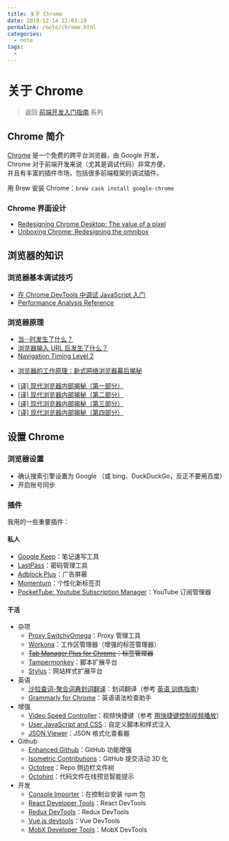 ```yaml
---
title: 关于 Chrome
date: 2019-12-14 22:03:19
permalink: /note/chrome.html
categories:
  - note
tags:
  - 
---
```

# 关于 Chrome

> 返回 [前端开发入门指南](../../note/intro/fe-development-cookbook.md) 系列

## Chrome 简介

[Chrome](https://www.google.com/chrome/) 是一个免费的跨平台浏览器，由 Google 开发，  
Chrome 对于前端开发来说（尤其是调试代码）非常方便，  
并且有丰富的插件市场，包括很多前端框架的调试插件。

用 Brew 安装 Chrome：`brew cask install google-chrome`

### Chrome 界面设计

- [Redesigning Chrome Desktop: The value of a pixel](https://medium.com/google-design/redesigning-chrome-desktop-769aeb5ab987)
- [Unboxing Chrome: Redesigning the omnibox](https://medium.com/@san_toki/unboxing-chrome-f6af7b8161a2)

## 浏览器的知识

### 浏览器基本调试技巧

- [在 Chrome DevTools 中调试 JavaScript 入门](https://developers.google.com/web/tools/chrome-devtools/javascript/?hl=zh-cn)
- [Performance Analysis Reference](https://developers.google.com/web/tools/chrome-devtools/evaluate-performance/reference?hl=zh-cn)

### 浏览器原理

- [当···时发生了什么？](https://github.com/skyline75489/what-happens-when-zh_CN)
- [浏览器输入 URL 后发生了什么？](https://zhuanlan.zhihu.com/p/43369093)
- [Navigation Timing Level 2](https://w3c.github.io/navigation-timing/)

* [浏览器的工作原理：新式网络浏览器幕后揭秘](https://www.html5rocks.com/zh/tutorials/internals/howbrowserswork/)

- [[译] 现代浏览器内部揭秘（第一部分）](https://juejin.im/post/5b9b0932e51d450e9059c16a)
- [[译] 现代浏览器内部揭秘（第二部分）](https://juejin.im/post/5bc293cf6fb9a05ce95c8468)
- [[译] 现代浏览器内部揭秘（第三部分）](https://juejin.im/post/5bc29d56e51d450e9e4466cc)
- [[译] 现代浏览器内部揭秘（第四部分）](https://juejin.im/post/5bc95247e51d450e40072e49)

## 设置 Chrome

### 浏览器设置

- 确认搜索引擎设置为 Google （或 bing、DuckDuckGo，反正不要用百度）
- 开启账号同步

### 插件

我用的一些重要插件：

#### 私人

- [Google Keep](https://keep.google.com/)：笔记速写工具
- [LastPass](https://chrome.google.com/webstore/detail/lastpass-free-password-ma/hdokiejnpimakedhajhdlcegeplioahd)：密码管理工具
- [Adblock Plus](https://chrome.google.com/webstore/detail/adblock-plus-free-ad-bloc/cfhdojbkjhnklbpkdaibdccddilifddb)：广告屏蔽
- [Momentum](https://chrome.google.com/webstore/detail/momentum/laookkfknpbbblfpciffpaejjkokdgca)：个性化新标签页
- [PocketTube: Youtube Subscription Manager](https://chrome.google.com/webstore/detail/pockettube-youtube-subscr/kdmnjgijlmjgmimahnillepgcgeemffb)：YouTube 订阅管理器

#### 干活

- 杂项
  - [Proxy SwitchyOmega](https://chrome.google.com/webstore/detail/proxy-switchyomega/padekgcemlokbadohgkifijomclgjgif)：Proxy 管理工具
  - [Workona](https://chrome.google.com/webstore/detail/workona/ailcmbgekjpnablpdkmaaccecekgdhlh?hl=en)：工作区管理器（增强的标签管理器）
  - ~~[Tab Manager Plus for Chrome](https://chrome.google.com/webstore/detail/tab-manager-plus-for-chro/cnkdjjdmfiffagllbiiilooaoofcoeff)：标签管理器~~
  - [Tampermonkey](https://chrome.google.com/webstore/detail/tampermonkey/dhdgffkkebhmkfjojejmpbldmpobfkfo)：脚本扩展平台
  - [Stylus](https://chrome.google.com/webstore/detail/stylus/clngdbkpkpeebahjckkjfobafhncgmne)：网站样式扩展平台
- 英语
  - [沙拉查词-聚合词典划词翻译](https://chrome.google.com/webstore/detail/%E6%B2%99%E6%8B%89%E6%9F%A5%E8%AF%8D-%E8%81%9A%E5%90%88%E8%AF%8D%E5%85%B8%E5%88%92%E8%AF%8D%E7%BF%BB%E8%AF%91/cdonnmffkdaoajfknoeeecmchibpmkmg)：划词翻译（参考 [英语 训练指南](../../note/other-skills/english-using.md)）
  - [Grammarly for Chrome](https://chrome.google.com/webstore/detail/grammarly-for-chrome/kbfnbcaeplbcioakkpcpgfkobkghlhen)：英语语法检查助手
- 增强
  - [Video Speed Controller](https://chrome.google.com/webstore/detail/video-speed-controller/nffaoalbilbmmfgbnbgppjihopabppdk)：视频快捷键（参考 [用快捷键控制视频播放](../../note/workspace/video-hotkey.md)）
  - [User JavaScript and CSS](https://chrome.google.com/webstore/detail/user-javascript-and-css/nbhcbdghjpllgmfilhnhkllmkecfmpld)：自定义脚本和样式注入
  - [JSON Viewer](https://chrome.google.com/webstore/detail/json-viewer/gbmdgpbipfallnflgajpaliibnhdgobh)：JSON 格式化查看器
- Github
  - [Enhanced Github](https://chrome.google.com/webstore/detail/enhanced-github/anlikcnbgdeidpacdbdljnabclhahhmd?hl=en)：GitHub 功能增强
  - [Isometric Contributions](https://chrome.google.com/webstore/detail/isometric-contributions/mjoedlfflcchnleknnceiplgaeoegien)：GitHub 提交活动 3D 化
  - [Octotree](https://chrome.google.com/webstore/detail/octotree/bkhaagjahfmjljalopjnoealnfndnagc)：Repo 侧边栏文件树
  - [Octohint](https://chrome.google.com/webstore/detail/octohint/hbkpjkfdheainjkkebeoofkpgddnnbpk)：代码文件在线预览智能提示
- 开发
  - [Console Importer](https://chrome.google.com/webstore/detail/console-importer/hgajpakhafplebkdljleajgbpdmplhie)：在控制台安装 npm 包
  - [React Developer Tools](https://chrome.google.com/webstore/detail/react-developer-tools/fmkadmapgofadopljbjfkapdkoienihi)：React DevTools
  - [Redux DevTools](https://chrome.google.com/webstore/detail/redux-devtools/lmhkpmbekcpmknklioeibfkpmmfibljd)：Redux DevTools
  - [Vue.js devtools](https://chrome.google.com/webstore/detail/vuejs-devtools/nhdogjmejiglipccpnnnanhbledajbpd)：Vue DevTools
  - [MobX Developer Tools](https://chrome.google.com/webstore/detail/mobx-developer-tools/pfgnfdagidkfgccljigdamigbcnndkod)：MobX DevTools

